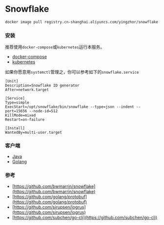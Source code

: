 # Snowflake

```bash
docker image pull registry.cn-shanghai.aliyuncs.com/yingzhor/snowflake:latest
```

### 安装

推荐使用`docker-compose`或`kubernetes`运行本服务。

* [docker-compose](.github/wiki/install-dco.md)
* [kubernetes](.github/wiki/install-kubernetes.md)

如果你愿意用`systemctl`管理之，你可以参考如下的`snowflake.service`

```
[Unit]
Description=Snowflake ID generator
After=network.target

[Service]
Type=simple
ExecStart=/opt/snowflake/bin/snowflake --type=json --indent --port=15656 --node-id=512
KillMode=mixed
Restart=on-failure

[Install]
WantedBy=multi-user.target
```

### 客户端

* [Java](https://github.com/yingzhuo/snowflake-java-client)
* [Golang](https://github.com/yingzhuo/snowflake-golang-client)

### 参考

* [https://github.com/bwmarrin/snowflake](https://github.com/bwmarrin/snowflake)
* [https://github.com/golang/protobuf](https://github.com/golang/protobuf)
* [https://github.com/sirupsen/logrus](https://github.com/sirupsen/logrus)
* [https://github.com/subchen/go-cli](https://github.com/subchen/go-cli)
